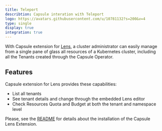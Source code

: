 ```yaml
---
title: Teleport
describtion: Capsule interation with Teleport
logo: https://avatars.githubusercontent.com/u/10781132?s=200&v=4
type: single
display: true
integration: true
---
```


With Capsule extension for [Lens](https://github.com/lensapp/lens), a cluster administrator can easily manage from a single pane of glass all resources of a Kubernetes cluster, including all the Tenants created through the Capsule Operator.

## Features

Capsule extension for Lens provides these capabilities:

* List all tenants
* See tenant details and change through the embedded Lens editor
* Check Resources Quota and Budget at both the tenant and namespace level
  
Please, see the [README](https://github.com/clastix/capsule-lens-extension) for details about the installation of the Capsule Lens Extension.